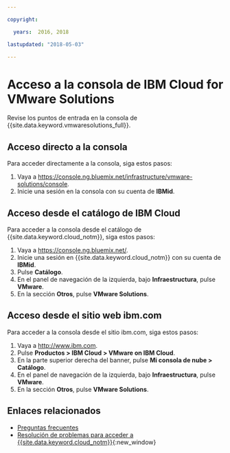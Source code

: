 ```yaml
---

copyright:

  years:  2016, 2018

lastupdated: "2018-05-03"

---
```


# Acceso a la consola de IBM Cloud for VMware Solutions

Revise los puntos de entrada en la consola de {{site.data.keyword.vmwaresolutions_full}}.

## Acceso directo a la consola

Para acceder directamente a la consola, siga estos pasos:
1. Vaya a
   https://console.ng.bluemix.net/infrastructure/vmware-solutions/console.
2. Inicie una sesión en la consola con su cuenta de **IBMid**.

## Acceso desde el catálogo de IBM Cloud

Para acceder a la consola desde el catálogo de {{site.data.keyword.cloud_notm}}, siga estos pasos:
1. Vaya a https://console.ng.bluemix.net/.
2. Inicie una sesión en {{site.data.keyword.cloud_notm}} con su cuenta de **IBMid**.
3. Pulse **Catálogo**.
4. En el panel de navegación de la izquierda, bajo **Infraestructura**, pulse **VMware**.
5. En la sección **Otros**, pulse **VMware Solutions**.

## Acceso desde el sitio web ibm.com

Para acceder a la consola desde el sitio ibm.com, siga estos pasos:
1. Vaya a http://www.ibm.com.
2. Pulse **Productos > IBM Cloud > VMware on IBM Cloud**.
3. En la parte superior derecha del banner, pulse **Mi consola de nube > Catálogo**.
4. En el panel de navegación de la izquierda, bajo **Infraestructura**, pulse **VMware**.
5. En la sección **Otros**, pulse **VMware Solutions**.

## Enlaces relacionados

* [Preguntas frecuentes](faq.html)
* [Resolución de problemas para acceder a {{site.data.keyword.cloud_notm}}](https://console.bluemix.net/docs/troubleshoot/ts_accessing.html){:new_window}
